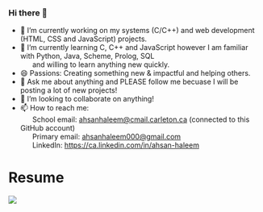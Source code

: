 ### Hi there 👋

- 🔭 I’m currently working on my systems (C/C++) and web development (HTML, CSS and JavaScript) projects.  
- 🌱 I’m currently learning C, C++ and JavaScript however I am familiar with Python, Java, Scheme, Prolog, SQL <br />
&nbsp;&nbsp;&nbsp;&nbsp;&nbsp;&nbsp;and willing to learn anything new quickly.
- 😄 Passions: Creating something new & impactful and helping others.
- 💬 Ask me about anything and PLEASE follow me becuase I will be posting a lot of new projects!
- 👯 I’m looking to collaborate on anything!
- 📫 How to reach me: <br />
&nbsp;&nbsp;&nbsp;&nbsp;&nbsp;&nbsp;School email: ahsanhaleem@cmail.carleton.ca (connected to this GitHub account) <br />
&nbsp;&nbsp;&nbsp;&nbsp;&nbsp;&nbsp;Primary email: ahsanhaleem000@gmail.com <br />
&nbsp;&nbsp;&nbsp;&nbsp;&nbsp;&nbsp;LinkedIn: https://ca.linkedin.com/in/ahsan-haleem <br />

# Resume
![](Simple-Beautiful-Resume-/InkedResumepic.jpg)
